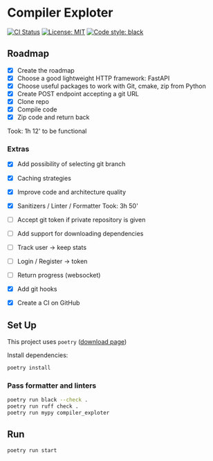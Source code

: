 # Compiler Exploter

[![CI Status](https://github.com/perseoGI/compiler-exploter/workflows/CI/badge.svg)](https://github.com/perseoGI/compiler-exploter/actions)
[![License: MIT](https://img.shields.io/badge/License-MIT-yellow.svg)](https://opensource.org/licenses/MIT)
[![Code style: black](https://img.shields.io/badge/code%20style-black-000000.svg)](https://github.com/psf/black)

## Roadmap

- [x] Create the roadmap
- [x] Choose a good lightweight HTTP framework: FastAPI
- [x] Choose useful packages to work with Git, cmake, zip from Python
- [x] Create POST endpoint accepting a git URL
- [x] Clone repo
- [x] Compile code
- [x] Zip code and return back

Took: 1h 12' to be functional

### Extras

- [x] Add possibility of selecting git branch
- [x] Caching strategies
- [x] Improve code and architecture quality
- [x] Sanitizers / Linter / Formatter
      Took: 3h 50'

- [ ] Accept git token if private repository is given
- [ ] Add support for downloading dependencies
- [ ] Track user -> keep stats
- [ ] Login / Register -> token
- [ ] Return progress (websocket)

- [x] Add git hooks
- [x] Create a CI on GitHub

## Set Up

This project uses `poetry` ([download page](https://python-poetry.org/docs/#installation))

Install dependencies:

```sh
poetry install
```

### Pass formatter and linters

```sh
poetry run black --check .
poetry run ruff check .
poetry run mypy compiler_exploter
```

## Run

```sh
poetry run start
```
